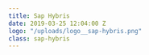 ```yaml
---
title: Sap Hybris
date: 2019-03-25 12:04:00 Z
logo: "/uploads/logo__sap-hybris.png"
class: sap-hybris
---
```


